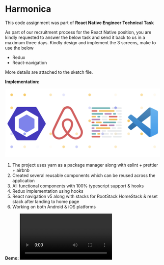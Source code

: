 # Harmonica

This code assignment was part of **React Native Engineer Technical Task**

As part of our recruitment process for the React Native position, you are kindly requested to answer the below task and send it back to us in a maximum three days.
Kindly design and implement the 3 screens, make to use the below

- Redux
- React-navigation

More details are attached to the sketch file.

**Implementation:**

![image description](demo/lint.png)

1.  The project uses yarn as a package manager along with eslint + prettier + airbnb
2.  Created several reusable components which can be reused across the application
3.  All functional components with 100% typescript support & hooks
4.  Redux implementation using hooks
5.  React navigation v5 along with stacks for RootStack HomeStack & reset stack after landing to home page
6.  Working on both Android & iOS platforms

**Demo:**
![Application Demo](demo/demo.mov)
